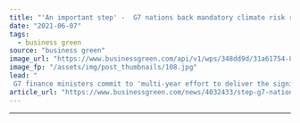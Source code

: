 ```yaml
---
title: "'An important step' -  G7 nations back mandatory climate risk reporting push"
date: "2021-06-07"
tags: 
  - business green
source: "business green"
image_url: "https://www.businessgreen.com/api/v1/wps/348dd9d/31a61754-8505-4853-a141-0ab1d0312d40/3/G7-Finance-185x114.jpg"
image_fp: "/assets/img/post_thumbnails/108.jpg"
lead: "
 G7 finance ministers commit to 'multi-year effort to deliver the significant structural change needed to meet our net zero commitments' ..."
article_url: "https://www.businessgreen.com/news/4032433/step-g7-nations-mandatory-climate-risk-reporting-push"
---
```


---
